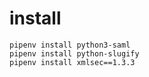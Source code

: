# install
```
pipenv install python3-saml
pipenv install python-slugify
pipenv install xmlsec==1.3.3
```

